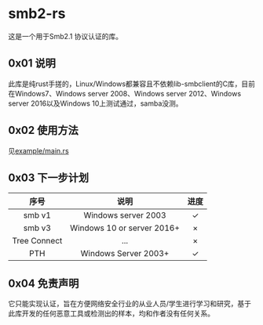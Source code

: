 # smb2-rs

这是一个用于Smb2.1 协议认证的库。

## 0x01 说明

此库是纯rust手搓的，Linux/Windows都兼容且不依赖lib-smbclient的C库，目前在Windows7、Windows server 2008、Windows server 2012、Windows server 2016以及Windows 10上测试通过，samba没测。


## 0x02 使用方法

见[example/main.rs](example/main.rs)






## 0x03 下一步计划

|     序号     |            说明            | 进度 |
| :----------: | :------------------------: | :--: |
|    smb v1    |    Windows server 2003     |  ✓   |
|    smb v3    | Windows 10 or server 2016+ |  ×   |
| Tree Connect |            ...             |  ×   |
|     PTH      |    Windows Server 2003+    |  ✓   |

## 0x04 免责声明

它只能实现认证，旨在方便网络安全行业的从业人员/学生进行学习和研究，基于此库开发的任何恶意工具或检测出的样本，均和作者没有任何关系。
